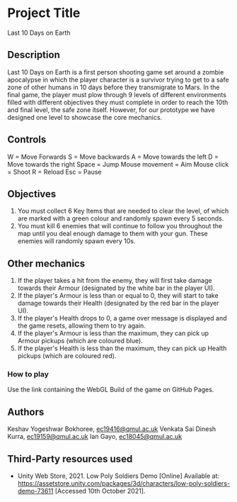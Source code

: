 # Project Title

Last 10 Days on Earth

## Description

Last 10 Days on Earth is a first person shooting game set around a zombie apocalypse in which the player character is a survivor trying to get to a safe zone of other humans in 10 days before they transmigrate to Mars. In the final game, the player must plow through 9 levels of different environments filled with different objectives they must complete in order to reach the 10th and final level, the safe zone itself. However, for our prototype we have designed one level to showcase the core mechanics.

## Controls
W = Move Forwards
S = Move backwards
A = Move towards the left
D = Move towards the right
Space = Jump
Mouse movement = Aim
Mouse click = Shoot
R = Reload
Esc = Pause

## Objectives
1. You must collect 6 Key Items that are needed to clear the level, of which are marked with a green colour and randomly spawn every 5 seconds.
2. You must kill 6 enemies that will continue to follow you throughout the map until you deal enough damage to them with your gun. These enemies will randomly spawn every 10s.

## Other mechanics
1. If the player takes a hit from the enemy, they will first take damage towards their Armour (designated by the white bar in the player UI).
2. If the player's Armour is less than or equal to 0, they will start to take damage towards their Health (designated by the red bar in the player UI).
3. If the player's Health drops to 0, a game over message is displayed and the game resets, allowing them to try again.
4. If the player's Armour is less than the maximum, they can pick up Armour pickups (which are coloured blue).
5. If the player's Health is less than the maximum, they can pick up Health pickups (which are coloured red).

### How to play
Use the link containing the WebGL Build of the game on GitHub Pages.

## Authors
Keshav Yogeshwar Bokhoree, ec19416@qmul.ac.uk
Venkata Sai Dinesh Kurra, ec19159@qmul.ac.uk
Ian Gayo, ec18045@qmul.ac.uk

## Third-Party resources used
* Unity Web Store, 2021. Low Poly Soldiers Demo [Online] Available at: https://assetstore.unity.com/packages/3d/characters/low-poly-soldiers-demo-73611 [Accessed 10th October 2021].